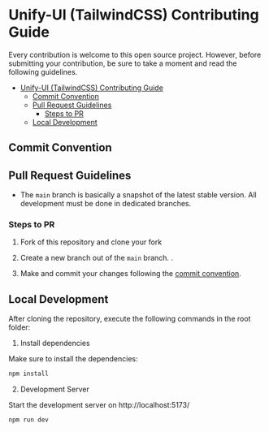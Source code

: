 # Unify-UI (TailwindCSS) Contributing Guide
Every contribution is welcome to this open source project. However, before submitting your contribution, be sure to take a moment and read the following guidelines.


- [Unify-UI (TailwindCSS) Contributing Guide](#unify-ui-tailwindcss-contributing-guide)
  - [Commit Convention](#commit-convention)
  - [Pull Request Guidelines](#pull-request-guidelines)
    - [Steps to PR](#steps-to-pr)
  - [Local Development](#local-development)


## Commit Convention


## Pull Request Guidelines

- The `main` branch is basically a snapshot of the latest stable version. All development must be done in dedicated branches.


### Steps to PR

1. Fork of this repository and clone your fork

2. Create a new branch out of the `main` branch. .

3. Make and commit your changes following the
   [commit convention](https://github.com/unify-ressources/unify-tailwindcss/blob/main/CONTRIBUTING.MD#commit-convention).
   
## Local Development

After cloning the repository, execute the following commands in the root folder:

1. Install dependencies

Make sure to install the dependencies:

```bash
npm install
```

2. Development Server

Start the development server on http://localhost:5173/

```bash
npm run dev
``` 
